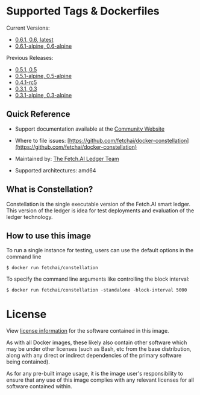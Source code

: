 # Supported Tags & Dockerfiles

Current Versions:

* [0.6.1, 0.6, latest](https://github.com/fetchai/docker-constellation/blob/master/ubuntu/Dockerfile)
* [0.6.1-alpine, 0.6-alpine](https://github.com/fetchai/docker-constellation/blob/master/alpine/Dockerfile)

Previous Releases:

* [0.5.1, 0.5](https://github.com/fetchai/docker-constellation/blob/master/ubuntu/Dockerfile)
* [0.5.1-alpine, 0.5-alpine](https://github.com/fetchai/docker-constellation/blob/master/alpine/Dockerfile)
* [0.4.1-rc5](https://github.com/fetchai/docker-constellation/blob/master/ubuntu/Dockerfile)
* [0.3.1, 0.3](https://github.com/fetchai/docker-constellation/blob/master/ubuntu/Dockerfile)
* [0.3.1-alpine, 0.3-alpine](https://github.com/fetchai/docker-constellation/blob/master/alpine/Dockerfile)

## Quick Reference

* Support documentation available at the [Community Website](https://community.fetch.ai/)

* Where to file issues: [https://github.com/fetchai/docker-constellation](https://github.com/fetchai/docker-constellation)

* Maintained by: [The Fetch.AI Ledger Team](https://github.com/fetchai/ledger)

* Supported architectures: amd64

## What is Constellation?

Constellation is the single executable version of the Fetch.AI smart ledger. This version of the ledger is idea for test deployments and evaluation of the ledger technology.

## How to use this image

To run a single instance for testing, users can use the default options in the command line

    $ docker run fetchai/constellation

To specify the command line arguments like controlling the block interval:

    $ docker run fetchai/constellation -standalone -block-interval 5000

# License

View [license information](https://github.com/fetchai/ledger/blob/master/LICENSE) for the software contained in this image.

As with all Docker images, these likely also contain other software which may be under other licenses (such as Bash, etc from the base distribution, along with any direct or indirect dependencies of the primary software being contained).

As for any pre-built image usage, it is the image user's responsibility to ensure that any use of this image complies with any relevant licenses for all software contained within.
